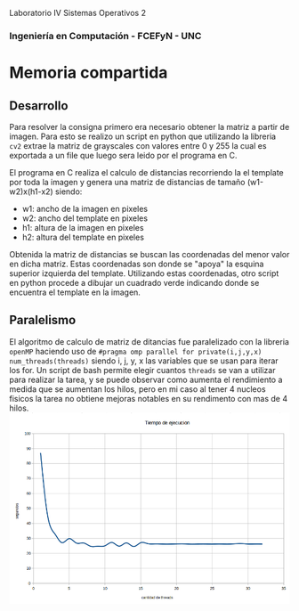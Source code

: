 Laboratorio IV Sistemas Operativos 2 
### Ingeniería en Computación - FCEFyN - UNC
# Memoria compartida

## Desarrollo
Para resolver la consigna primero era necesario obtener la matriz a partir de imagen. Para esto se realizo un script en python que utilizando la libreria `cv2` extrae la matriz de grayscales con valores entre 0 y 255 la cual es exportada a un file que luego sera leido por el programa en C.

El programa en C realiza el calculo de distancias recorriendo la el template por toda la imagen y genera una matriz de distancias de tamaño (w1-w2)x(h1-x2) siendo:
- w1: ancho de la imagen en pixeles
- w2: ancho del template en pixeles
- h1: altura de la imagen en pixeles
- h2: altura del template en pixeles

Obtenida la matriz de distancias se buscan las coordenadas del menor valor en dicha matriz. Estas coordenadas son donde se "apoya" la esquina superior izquierda del template.
Utilizando estas coordenadas, otro script en python procede a dibujar un cuadrado verde indicando donde se encuentra el template en la imagen.
## Paralelismo
El algoritmo de calculo de matriz de ditancias fue paralelizado con la libreria `openMP` haciendo uso de `#pragma omp parallel for private(i,j,y,x) num_threads(threads)` siendo i, j, y, x las variables que se usan para iterar los for.
Un script de bash permite elegir cuantos `threads` se van a utilizar para realizar la tarea, y se puede observar como aumenta el rendimiento a medida que se aumentan los hilos, pero en mi caso al tener 4 nucleos fisicos la tarea no obtiene mejoras notables en su rendimento con mas de 4 hilos.
![chart](img/chart.png)

